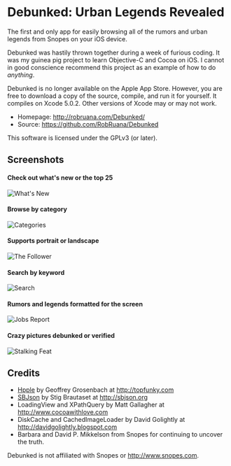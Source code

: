Debunked: Urban Legends Revealed
========

The first and only app for easily browsing all of the rumors and urban legends from Snopes on your iOS device.

Debunked was hastily thrown together during a week of furious coding. It was my guinea pig project to learn Objective-C and Cocoa on iOS. I cannot in good conscience recommend this project as an example of how to do _anything_.

Debunked is no longer available on the Apple App Store. However, you are free to download a copy of the source, compile, and run it for yourself. It compiles on Xcode 5.0.2. Other versions of Xcode may or may not work.

* Homepage: http://robruana.com/Debunked/
* Source: https://github.com/RobRuana/Debunked

This software is licensed under the GPLv3 (or later).

Screenshots
-----------
#### Check out what's new or the top 25
![What's New](https://raw.github.com/RelentlessIdiot/Debunked/master/Project%20Support/Images/Screenshots/whats-new.png "What's New")

#### Browse by category
![Categories](https://raw.github.com/RelentlessIdiot/Debunked/master/Project%20Support/Images/Screenshots/categories.png "Categories")

#### Supports portrait or landscape
![The Follower](https://raw.github.com/RelentlessIdiot/Debunked/master/Project%20Support/Images/Screenshots/the-follower.png "The Follower")

#### Search by keyword
![Search](https://raw.github.com/RelentlessIdiot/Debunked/master/Project%20Support/Images/Screenshots/search.png "Search")

#### Rumors and legends formatted for the screen
![Jobs Report](https://raw.github.com/RelentlessIdiot/Debunked/master/Project%20Support/Images/Screenshots/jobs-report.png "Jobs Report")

#### Crazy pictures debunked or verified
![Stalking Feat](https://raw.github.com/RelentlessIdiot/Debunked/master/Project%20Support/Images/Screenshots/stalking-feat.png "Stalking Feat")

Credits
-------
* [Hpple](https://github.com/topfunky/hpple) by Geoffrey Grosenbach at http://topfunky.com
* [SBJson](https://github.com/stig/json-framework) by Stig Brautaset at http://sbjson.org
* LoadingView and XPathQuery by Matt Gallagher at http://www.cocoawithlove.com
* DiskCache and CachedImageLoader by David Golightly at http://davidgolightly.blogspot.com
* Barbara and David P. Mikkelson from Snopes for continuing to uncover the truth.

Debunked is not affiliated with Snopes or http://www.snopes.com.
